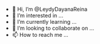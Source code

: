 - 👋 Hi, I’m @LeydyDayanaReina
- 👀 I’m interested in ...
- 🌱 I’m currently learning ...
- 💞️ I’m looking to collaborate on ...
- 📫 How to reach me ...

<!---
LeydyDayanaReina/LeydyDayanaReina is a ✨ special ✨ repository because its `README.md` (this file) appears on your GitHub profile.
You can click the Preview link to take a look at your changes.
--->
